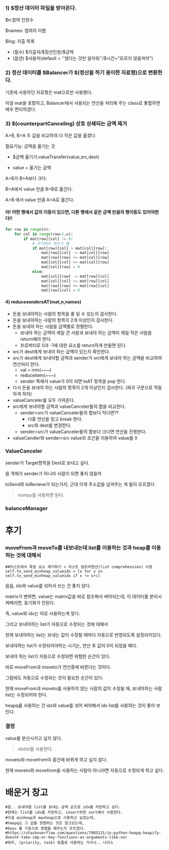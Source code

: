 ### 1) $정산 데이터 파일을 받아온다.

$n:참여 인원수

$names: 참여자 이름

$log: 지출 목록

- (필수) $지출자/\$정산인원/\$금액
- (옵션) \$사용처(default = ''썼다는 것만 알아둬''/\$시간="모르지 않을꺼야")



### 2) 정산 데이터를 \$Balancer가 \$(정산을 하기 용이한 자료형)으로 변환한다.

기존에 사용하던 자료형은 mat으로만 사용했다.

이걸 mat을 포함하고, Balancer에서 사용되는 연산을 처리해 주는 class로 통합하면 매우 편리하겠다.



### 3) $(counterpartCanceling) 상호 상쇄되는 금액 제거

A>B, B>A 두 값을 비교하여 더 작은 값을 옮겼다.

필요기능: 금액을 옮기는 것

- $금액 옮기기:valueTransfer(value,src,dest)

- value =  옮기는 금액

A>B가 B>A보다 크다.

B>A에서 value 만큼 B>B로 옮긴다.

A>B 에서 value 만큼 A>A로 옮긴다.

#### 아! 어떤 행에서 값의 이동이 있으면, 다른 행에서 같은 금액 만큼의 행이동도 있어야한다!!

```python
for row in range(n):
	for col in range(row+1,n):
        if mat[row][col] != 0:
            # 큰거에서 작은거 뺌
            if mat[row][col] > mat[col][row]:
                mat[row][col] -= mat[col][row]
                mat[row][row] += mat[col][row]
                mat[col][col] += mat[col][row]
                mat[col][row] = 0
            else:
                mat[col][row] -= mat[row][col]
                mat[col][col] += mat[row][col]
                mat[row][row] += mat[row][col]
                mat[row][col] = 0
```



#### 4) reducesendersAT(mat,n,names)

- 돈을 보내야하는 사람의 항목을 줄 일 수 있는지 검사한다.
- 돈을 보내야하는 사람의 항목이 2개 이상인지 검사한다.
- 돈을 보내야 하는 사람을 금액별로 정렬한다.
  - 보내야 하는 금액이 제일 큰 사람과 보내야 하는 금액이 제일 작은 사람을 return해야 한다.
  - 프로퍼티로 0과 -1에 대한 요소를 return하게 만들면 된다.
- src가 dest에게 보내야 하는 금액이 있는지 확인한다.
- src가 dest에게 보내야할 금액과 sender가 src에게 보내야 하는 금액을 비교하여 연산처리 한다.
  - val = min(~~~)
  - reduceitem(~~~)
  - sender 쪽에서 value가 0이 되면 toAT 항목을 pop 한다.
- 다시 돈을 보내야 하는 사람의 항목이 2개 이상인지 검사한다. (재귀 구문으로 작동하게 하자)
- valueCanceler를 모두 가져온다.
- src에게 보내야할 금액과 valueCanceler들의 합을 비교한다.
  - sender>src가 valueCanceler들의 합보다 작다면??
    - 다중 연산을 믿고 break 한다.
    - src와 dest를 변경한다.
  - sender>src가 valueCanceler들의 합보다 크다면 연산을 진행한다.
- valueCandler와 sender>src value의 조건을 이용하여 value를 0



### ValueCanceler

sender가 Target항목을 Dest로 보내고 싶다.

음 객체가 sender가 아니라 사람이 되면 좋지 않을까

toSend와 toRecieve가 되는거지, 근데 이게 주소값을 넘겨주는 게 될지 모르겠다.

> numpy를 사용하면 된다.



### balanceManager







# 후기

### moveFrom과 moveTo를 내보내는데 list를 이용하는 것과 heap를 이용하는 것에 대해서

```
##리스트에서 특정 요소 제거하기 > 리스트 컴프리헨션(list comprehension) 사용
self.to_send_minheap_valueidx = [x for x in self.to_send_minheap_valueidx if x != src]
```



음음, idx와 value를 섞어서 쓰는 건 좋지 않다.

matrix가 변하면, value는 matrix값을 바로 참조해서 써야되는데, 이 데이터를 분리시켜벼리면, 동기화가 안된다.

즉, value와 idx는 따로 사용하는게 맞다.



그리고 보내야하는 list가 자동으로 수정되는 것에 대해서

현재 보내야하는 list는 보내는 값이 수정될 때마다 자동으로 반영되도록 설정되어있다.

보내야하는 list가 수정되어야하는 시기는, 연산 후 값이 0이 되었을 때다.



보내야 하는 list가 자동으로 수정되면 위험한 순간이 있다.

바로 moveFrom과 moveto가 연산중에 바뀐다는 것이다.



그럼에도 자동으로 수정되는 것이 필요한 순간이 있다.

현재 moveFrom과 moveto를 사용하지 않는 사람의 값이 수정될 때, 보내야하는 사람 list는 수정되어야 한다.



heapq를 사용하는 건 idx와 value를 섞어 써야해서 idx list를 사용하는 것이 좋아 보인다.



### 결정

value를 분산시키고 싶지 않다.

> idxlist를 사용한다.

moveto와 movefrom이 중간에 바뀌게 하고 싶지 않다.

현재 moveto와 movefrom을 사용하는 사람이 아니라면 자동으로 수정되게 하고 싶다.





# 배운거 창고

```
#음.. 보내야할 list를 보내는 금액 순으로 idx를 저장하고 싶다.
#현재는 list를 idx를 저장하고, insert하면 sort해서 사용한다.
#이걸 minheap과 maxheap으로 사용하고 싶었는데,
#haepq는 그 값을 정렬하는 것은 알고있는데,
#key= 를 기준으로 정렬을 해주는지 모르겠다.
#https://stackoverflow.com/questions/7803121/in-python-heapq-heapify-doesnt-take-cmp-or-key-functions-as-arguments-like-sor
#와우, (priority, task) 튜플로 사용하는 거구나.. 나이스
```
